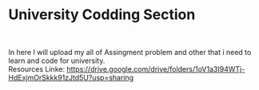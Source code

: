 # University Codding Section
</br>

In here I will upload my all of Assingment problem and other that i need to learn and code for university.</br>
Resources Linke: https://drive.google.com/drive/folders/1oV1a3I94WTj-HdExjmOrSkkk91zJtd5U?usp=sharing
